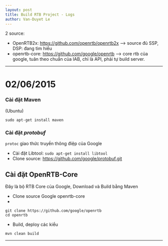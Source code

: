 ```yaml
---
layout: post
title: Build RTB Project - Logs
author: Van-Duyet Le
---
```


2 source: 
  - OpenRTB2x: https://github.com/openrtb/openrtb2x --> source đủ SSP, DSP: đang tìm hiểu 
  - openrtb-core: https://github.com/google/openrtb --> core rtb của google, tuân theo chuẩn của IAB, chỉ là API, phải tự build server.
  
----------------------
# 02/06/2015

### Cài đặt Maven 

(Ubuntu)

```
sudo apt-get install maven
```

### Cài đặt *protobuf*

`protoc` giao thức truyền thông điệp của Google

- Cài đặt Libtool: `sudo apt-get install libtool`
- Clone source: https://github.com/google/protobuf.git

## Cài đặt OpenRTB-Core 

Đây là bộ RTB Core của Google, Download và Build bằng Maven 

- Clone source Google openrtb-core
- 
```
git clone https://github.com/google/openrtb
cd openrtb
```

- Build, deploy các kiểu

```
mvn clean build 
```


------------


